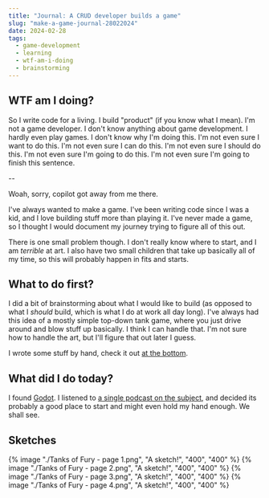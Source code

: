 ```yaml
---
title: "Journal: A CRUD developer builds a game"
slug: "make-a-game-journal-28022024"
date: 2024-02-28
tags:
  - game-development
  - learning
  - wtf-am-i-doing
  - brainstorming
---
```


## WTF am I doing?

So I write code for a living. I build "product" (if you know what I mean). I'm not a game developer. I don't know anything about game development. I hardly even play games. I don't know why I'm doing this. I'm not even sure I want to do this. I'm not even sure I can do this. I'm not even sure I should do this. I'm not even sure I'm going to do this. I'm not even sure I'm going to finish this sentence.

--

Woah, sorry, copilot got away from me there.

I've always wanted to make a game. I've been writing code since I was a kid, and I love building stuff more than playing it. I've never made a game, so I thought I would document my journey trying to figure all of this out.

There is one small problem though. I don't really know where to start, and I am _terrible_ at art. I also have two small children that take up basically all of my time, so this will probably happen in fits and starts.

## What to do first?

I did a bit of brainstorming about what I would like to build (as opposed to what I _should_ build, which is what I do at work all day long). I've always had this idea of a mostly simple top-down tank game, where you just drive around and blow stuff up basically. I think I can handle that. I'm not sure how to handle the art, but I'll figure that out later I guess.

I wrote some stuff by hand, check it out [at the bottom](#sketches).

## What did I do today?

I found [Godot](https://godotengine.org/). I listened to [a single podcast on the subject](https://softwareengineeringdaily.com/2024/02/07/the-godot-game-engine-with-emilio-coppola/), and decided its probably a good place to start and might even hold my hand enough. We shall see.

## Sketches

{% image "./Tanks of Fury - page 1.png", "A sketch!", "400", "400" %}
{% image "./Tanks of Fury - page 2.png", "A sketch!", "400", "400" %}
{% image "./Tanks of Fury - page 3.png", "A sketch!", "400", "400" %}
{% image "./Tanks of Fury - page 4.png", "A sketch!", "400", "400" %}
